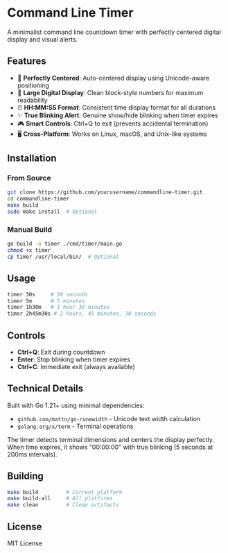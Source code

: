 # Command Line Timer

A minimalist command line countdown timer with perfectly centered digital display and visual alerts.

## Features

- 🎯 **Perfectly Centered**: Auto-centered display using Unicode-aware positioning
- 🔢 **Large Digital Display**: Clean block-style numbers for maximum readability
- ⏰ **HH:MM:SS Format**: Consistent time display format for all durations
- ✨ **True Blinking Alert**: Genuine show/hide blinking when timer expires
- 🎮 **Smart Controls**: Ctrl+Q to exit (prevents accidental termination)
- 🖥️ **Cross-Platform**: Works on Linux, macOS, and Unix-like systems

## Installation

### From Source

```bash
git clone https://github.com/yourusername/commandline-timer.git
cd commandline-timer
make build
sudo make install  # Optional
```

### Manual Build

```bash
go build -o timer ./cmd/timer/main.go
chmod +x timer
cp timer /usr/local/bin/  # Optional
```

## Usage

```bash
timer 30s     # 30 seconds
timer 5m      # 5 minutes  
timer 1h30m   # 1 hour 30 minutes
timer 2h45m30s # 2 hours, 45 minutes, 30 seconds
```

## Controls

- **Ctrl+Q**: Exit during countdown
- **Enter**: Stop blinking when timer expires
- **Ctrl+C**: Immediate exit (always available)

## Technical Details

Built with Go 1.21+ using minimal dependencies:
- `github.com/mattn/go-runewidth` - Unicode text width calculation
- `golang.org/x/term` - Terminal operations

The timer detects terminal dimensions and centers the display perfectly. When time expires, it shows "00:00:00" with true blinking (5 seconds at 200ms intervals).

## Building

```bash
make build         # Current platform
make build-all     # All platforms
make clean         # Clean artifacts
```

## License

MIT License